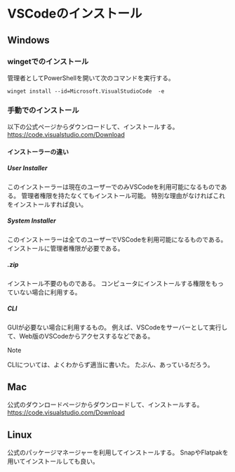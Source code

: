 # VSCodeのインストール

## Windows

### wingetでのインストール
管理者としてPowerShellを開いて次のコマンドを実行する。

```
winget install --id=Microsoft.VisualStudioCode  -e
```

### 手動でのインストール
以下の公式ページからダウンロードして、インストールする。
https://code.visualstudio.com/Download

#### インストーラーの違い
##### User Installer
このインストーラーは現在のユーザーでのみVSCodeを利用可能になるものである。
管理者権限を持たなくてもインストール可能。
特別な理由がなければこれをインストールすれば良い。

##### System Installer
このインストーラーは全てのユーザーでVSCodeを利用可能になるものである。
インストールに管理者権限が必要である。

##### .zip
インストール不要のものである。
コンピュータにインストールする権限をもっていない場合に利用する。

##### CLI
GUIが必要ない場合に利用するもの。
例えば、VSCodeをサーバーとして実行して、Web版のVSCodeからアクセスするなどである。

> [!NOTE]
> CLIについては、よくわからず適当に書いた。
> たぶん、あっているだろう。

## Mac
公式のダウンロードページからダウンロードして、インストールする。
https://code.visualstudio.com/Download

## Linux
公式のパッケージマネージャーを利用してインストールする。
SnapやFlatpakを用いてインストールしても良い。
